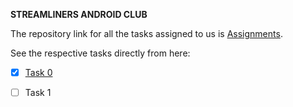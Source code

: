 **STREAMLINERS ANDROID CLUB**

The repository link for all the tasks assigned to us is [Assignments](https://github.com/LavishSwarnkar/NAAD2). 

See the respective tasks directly from here:

- [x] [Task 0](https://github.com/shrutiisharma/NAAD/tree/master/src/Streamliners/Task0)

- [ ] Task 1

